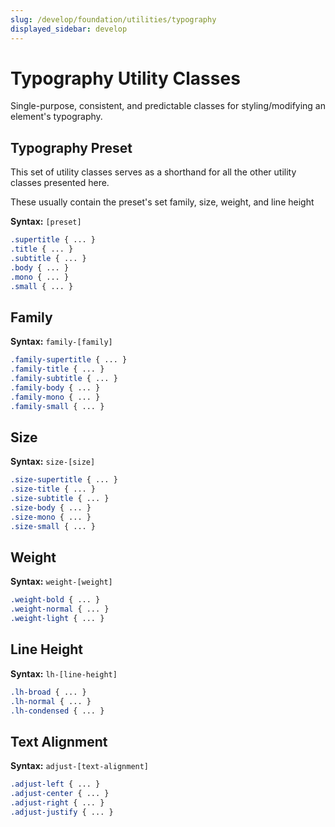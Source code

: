 ```yaml
---
slug: /develop/foundation/utilities/typography
displayed_sidebar: develop
---
```

# Typography Utility Classes
Single-purpose, consistent, and predictable classes for styling/modifying an element's typography.

## Typography Preset
This set of utility classes serves as a shorthand for all the other utility classes presented here.

These usually contain the preset's set family, size, weight, and line height

**Syntax:** `[preset]`
```scss
.supertitle { ... }
.title { ... }
.subtitle { ... }
.body { ... }
.mono { ... }
.small { ... }
```
## Family
**Syntax:** `family-[family]`
```scss
.family-supertitle { ... }
.family-title { ... }
.family-subtitle { ... }
.family-body { ... }
.family-mono { ... }
.family-small { ... }
```
## Size
**Syntax:** `size-[size]`
```scss
.size-supertitle { ... }
.size-title { ... }
.size-subtitle { ... }
.size-body { ... }
.size-mono { ... }
.size-small { ... }
```
## Weight
**Syntax:** `weight-[weight]`
```scss
.weight-bold { ... }
.weight-normal { ... }
.weight-light { ... }
```
## Line Height
**Syntax:** `lh-[line-height]`
```scss
.lh-broad { ... }
.lh-normal { ... }
.lh-condensed { ... }
```
## Text Alignment
**Syntax:** `adjust-[text-alignment]`
```scss
.adjust-left { ... }
.adjust-center { ... }
.adjust-right { ... }
.adjust-justify { ... }
```